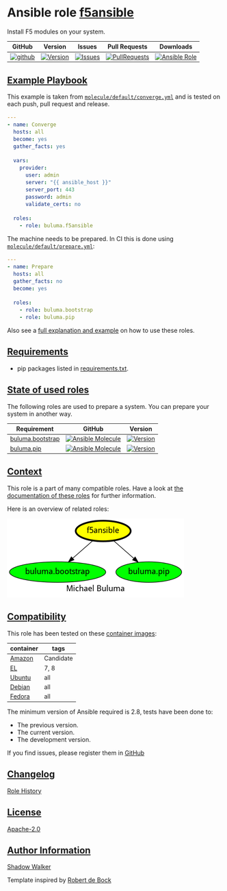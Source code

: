 # Ansible role [f5ansible](https://galaxy.ansible.com/ui/standalone/roles/buluma/f5ansible/documentation)

Install F5 modules on your system.

|GitHub|Version|Issues|Pull Requests|Downloads|
|------|-------|------|-------------|---------|
|[![github](https://github.com/buluma/ansible-role-f5ansible/actions/workflows/molecule.yml/badge.svg)](https://github.com/buluma/ansible-role-f5ansible/actions/workflows/molecule.yml)|[![Version](https://img.shields.io/github/release/buluma/ansible-role-f5ansible.svg)](https://github.com/buluma/ansible-role-f5ansible/releases/)|[![Issues](https://img.shields.io/github/issues/buluma/ansible-role-f5ansible.svg)](https://github.com/buluma/ansible-role-f5ansible/issues/)|[![PullRequests](https://img.shields.io/github/issues-pr-closed-raw/buluma/ansible-role-f5ansible.svg)](https://github.com/buluma/ansible-role-f5ansible/pulls/)|[![Ansible Role](https://img.shields.io/ansible/role/d/buluma/f5ansible)](https://galaxy.ansible.com/ui/standalone/roles/buluma/f5ansible/documentation)|

## [Example Playbook](#example-playbook)

This example is taken from [`molecule/default/converge.yml`](https://github.com/buluma/ansible-role-f5ansible/blob/master/molecule/default/converge.yml) and is tested on each push, pull request and release.

```yaml
---
- name: Converge
  hosts: all
  become: yes
  gather_facts: yes

  vars:
    provider:
      user: admin
      server: "{{ ansible_host }}"
      server_port: 443
      password: admin
      validate_certs: no

  roles:
    - role: buluma.f5ansible
```

The machine needs to be prepared. In CI this is done using [`molecule/default/prepare.yml`](https://github.com/buluma/ansible-role-f5ansible/blob/master/molecule/default/prepare.yml):

```yaml
---
- name: Prepare
  hosts: all
  gather_facts: no
  become: yes

  roles:
    - role: buluma.bootstrap
    - role: buluma.pip
```

Also see a [full explanation and example](https://buluma.github.io/how-to-use-these-roles.html) on how to use these roles.


## [Requirements](#requirements)

- pip packages listed in [requirements.txt](https://github.com/buluma/ansible-role-f5ansible/blob/master/requirements.txt).

## [State of used roles](#state-of-used-roles)

The following roles are used to prepare a system. You can prepare your system in another way.

| Requirement | GitHub | Version |
|-------------|--------|--------|
|[buluma.bootstrap](https://galaxy.ansible.com/buluma/bootstrap)|[![Ansible Molecule](https://github.com/buluma/ansible-role-bootstrap/actions/workflows/molecule.yml/badge.svg)](https://github.com/buluma/ansible-role-bootstrap/actions/workflows/molecule.yml)|[![Version](https://img.shields.io/github/release/buluma/ansible-role-bootstrap.svg)](https://github.com/shadowwalker/ansible-role-bootstrap)|
|[buluma.pip](https://galaxy.ansible.com/buluma/pip)|[![Ansible Molecule](https://github.com/buluma/ansible-role-pip/actions/workflows/molecule.yml/badge.svg)](https://github.com/buluma/ansible-role-pip/actions/workflows/molecule.yml)|[![Version](https://img.shields.io/github/release/buluma/ansible-role-pip.svg)](https://github.com/shadowwalker/ansible-role-pip)|

## [Context](#context)

This role is a part of many compatible roles. Have a look at [the documentation of these roles](https://buluma.github.io/) for further information.

Here is an overview of related roles:

![dependencies](https://raw.githubusercontent.com/buluma/ansible-role-f5ansible/png/requirements.png "Dependencies")

## [Compatibility](#compatibility)

This role has been tested on these [container images](https://hub.docker.com/u/buluma):

|container|tags|
|---------|----|
|[Amazon](https://hub.docker.com/repository/docker/buluma/amazonlinux/general)|Candidate|
|[EL](https://hub.docker.com/repository/docker/buluma/enterpriselinux/general)|7, 8|
|[Ubuntu](https://hub.docker.com/repository/docker/buluma/ubuntu/general)|all|
|[Debian](https://hub.docker.com/repository/docker/buluma/debian/general)|all|
|[Fedora](https://hub.docker.com/repository/docker/buluma/fedora/general)|all|

The minimum version of Ansible required is 2.8, tests have been done to:

- The previous version.
- The current version.
- The development version.

If you find issues, please register them in [GitHub](https://github.com/buluma/ansible-role-f5ansible/issues)

## [Changelog](#changelog)

[Role History](https://github.com/buluma/ansible-role-f5ansible/blob/master/CHANGELOG.md)

## [License](#license)

[Apache-2.0](https://github.com/buluma/ansible-role-f5ansible/blob/master/LICENSE)

## [Author Information](#author-information)

[Shadow Walker](https://buluma.github.io/)


Template inspired by [Robert de Bock](https://github.com/robertdebock)
